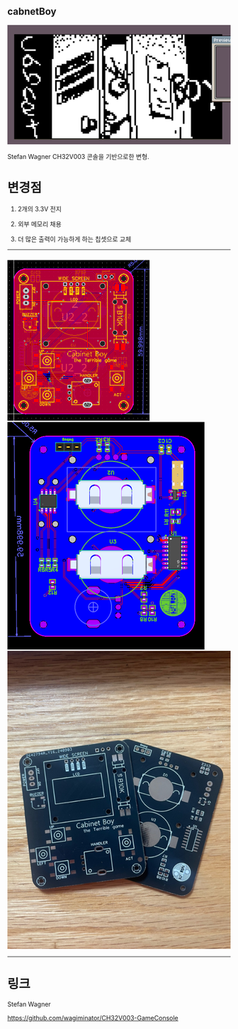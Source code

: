## cabnetBoy

![캐비닛보이](image_1.png)

Stefan Wagner CH32V003 콘솔을 기반으로한 변형. 


# 변경점

1. 2개의 3.3V 전지

2. 외부 메모리 채용

3. 더 많은 출력이 가능하게 하는 칩셋으로 교체




---

###

![캐비닛보이](cabnetBoy.png)
![캐비닛보이](PCB.png)
![캐비닛보이](image.png)

 
---

# 링크
Stefan Wagner 

https://github.com/wagiminator/CH32V003-GameConsole
